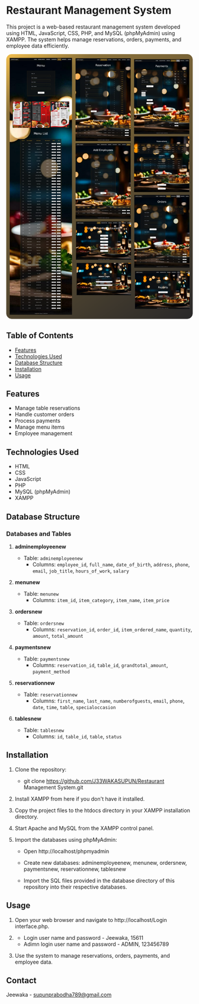 # Restaurant Management System

This project is a web-based restaurant management system developed using HTML, JavaScript, CSS, PHP, and MySQL (phpMyAdmin) using XAMPP. The system helps manage reservations, orders, payments, and employee data efficiently.

![Restaurant Management System](./screenshots/ss.png)

## Table of Contents

- [Features](#features)
- [Technologies Used](#technologies-used)
- [Database Structure](#database-structure)
- [Installation](#installation)
- [Usage](#usage)

## Features

- Manage table reservations
- Handle customer orders
- Process payments
- Manage menu items
- Employee management

## Technologies Used

- HTML
- CSS
- JavaScript
- PHP
- MySQL (phpMyAdmin)
- XAMPP

## Database Structure

### Databases and Tables

1. **adminemployeenew**
   - Table: `adminemployeenew`
     - Columns: `employee_id`, `full_name`, `date_of_birth`, `address`, `phone`, `email`, `job_title`, `hours_of_work`, `salary`

2. **menunew**
   - Table: `menunew`
     - Columns: `item_id`, `item_category`, `item_name`, `item_price`

3. **ordersnew**
   - Table: `ordersnew`
     - Columns: `reservation_id`, `order_id`, `item_ordered_name`, `quantity`, `amount`, `total_amount`

4. **paymentsnew**
   - Table: `paymentsnew`
     - Columns: `reservation_id`, `table_id`, `grandtotal_amount`, `payment_method`

5. **reservationnew**
   - Table: `reservationnew`
     - Columns: `first_name`, `last_name`, `numberofguests`, `email`, `phone`, `date`, `time`, `table`, `specialoccasion`

6. **tablesnew**
   - Table: `tablesnew`
     - Columns: `id`, `table_id`, `table`, `status`

## Installation

1. Clone the repository:
   - git clone https://github.com/J33WAKASUPUN/Restaurant Management 
     System.git
     
2. Install XAMPP from here if you don't have it installed.

3. Copy the project files to the htdocs directory in your XAMPP installation 
   directory.

4. Start Apache and MySQL from the XAMPP control panel.

5. Import the databases using phpMyAdmin:
    - Open http://localhost/phpmyadmin
      
    - Create new databases: adminemployeenew, menunew, ordersnew, 
      paymentsnew, reservationnew, tablesnew
      
    - Import the SQL files provided in the database directory of this 
      repository into their respective databases.
## Usage

1. Open your web browser and navigate to http://localhost/Login interface.php.

2. - Login user name and password - Jeewaka, 15611
   - Adimn login user name and password - ADMIN, 123456789

3. Use the system to manage reservations, orders, payments, and employee 
   data.

## Contact

   Jeewaka - supunprabodha789@gmail.com     


